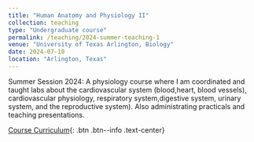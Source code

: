 ```yaml
---
title: "Human Anatomy and Physiology II"
collection: teaching
type: "Undergraduate course"
permalink: /teaching/2024-summer-teaching-1
venue: "University of Texas Arlington, Biology"
date: 2024-07-10
location: "Arlington, Texas"
---
```


Summer Session 2024: A physiology course where I am coordinated and taught labs about the cardiovascular system (blood,heart, blood vessels), cardiovascular physiology, respiratory system,digestive system, urinary system, and the reproductive system). Also administrating practicals and teaching presentations.

[Course Curriculum](https://catalog.uta.edu/search/?P=BIOL%202458){: .btn .btn--info .text-center}


